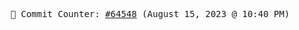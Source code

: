 <p align="center">
    <samp>
        📮 Commit Counter: <a href="https://github.com/Javascript-void0/Javascript-void0/commits/main">#64548</a> (August 15, 2023 @ 10:40 PM)
    </samp>
</p>